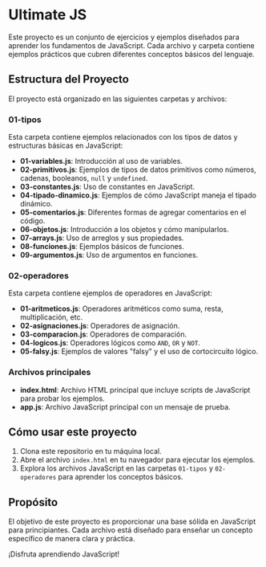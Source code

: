 # Ultimate JS

Este proyecto es un conjunto de ejercicios y ejemplos diseñados para aprender los fundamentos de JavaScript. Cada archivo y carpeta contiene ejemplos prácticos que cubren diferentes conceptos básicos del lenguaje.

## Estructura del Proyecto

El proyecto está organizado en las siguientes carpetas y archivos:

### 01-tipos
Esta carpeta contiene ejemplos relacionados con los tipos de datos y estructuras básicas en JavaScript:
- **01-variables.js**: Introducción al uso de variables.
- **02-primitivos.js**: Ejemplos de tipos de datos primitivos como números, cadenas, booleanos, `null` y `undefined`.
- **03-constantes.js**: Uso de constantes en JavaScript.
- **04-tipado-dinamico.js**: Ejemplos de cómo JavaScript maneja el tipado dinámico.
- **05-comentarios.js**: Diferentes formas de agregar comentarios en el código.
- **06-objetos.js**: Introducción a los objetos y cómo manipularlos.
- **07-arrays.js**: Uso de arreglos y sus propiedades.
- **08-funciones.js**: Ejemplos básicos de funciones.
- **09-argumentos.js**: Uso de argumentos en funciones.

### 02-operadores
Esta carpeta contiene ejemplos de operadores en JavaScript:
- **01-aritmeticos.js**: Operadores aritméticos como suma, resta, multiplicación, etc.
- **02-asignaciones.js**: Operadores de asignación.
- **03-comparacion.js**: Operadores de comparación.
- **04-logicos.js**: Operadores lógicos como `AND`, `OR` y `NOT`.
- **05-falsy.js**: Ejemplos de valores "falsy" y el uso de cortocircuito lógico.

### Archivos principales
- **index.html**: Archivo HTML principal que incluye scripts de JavaScript para probar los ejemplos.
- **app.js**: Archivo JavaScript principal con un mensaje de prueba.

## Cómo usar este proyecto

1. Clona este repositorio en tu máquina local.
2. Abre el archivo `index.html` en tu navegador para ejecutar los ejemplos.
3. Explora los archivos JavaScript en las carpetas `01-tipos` y `02-operadores` para aprender los conceptos básicos.

## Propósito

El objetivo de este proyecto es proporcionar una base sólida en JavaScript para principiantes. Cada archivo está diseñado para enseñar un concepto específico de manera clara y práctica.

¡Disfruta aprendiendo JavaScript!
